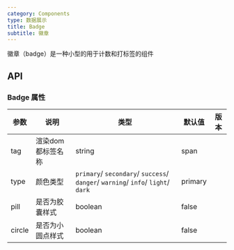 ```yaml
---
category: Components
type: 数据展示
title: Badge
subtitle: 徽章
---
```


徽章（badge）是一种小型的用于计数和打标签的组件

## API

### Badge 属性

| 参数       | 说明              | 类型                                                                                | 默认值        | 版本  |
|----------|-----------------|-----------------------------------------------------------------------------------|------------|-----|
| tag      | 渲染dom都标签名称      | string                                                                            | span       |     |
| type     | 颜色类型            | `primary`/ `secondary`/ `success`/ `danger`/ `warning`/ `info`/ `light`/ `dark`   | primary    |     |
| pill     | 是否为胶囊样式         | boolean                                                | false      |     |
| circle   | 是否为小圆点样式        | boolean                                               | false      |     |

